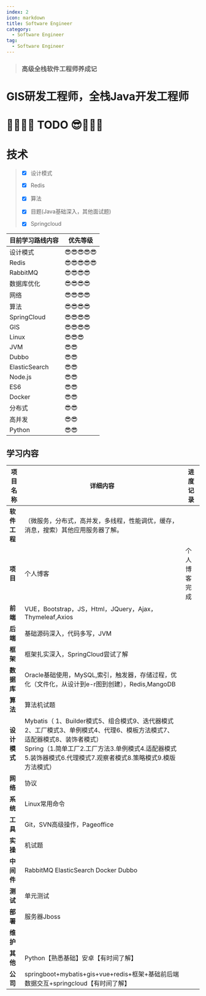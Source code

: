 ```yaml
---
index: 2
icon: markdown
title: Software Engineer
category:
  - Software Engineer
tag:
  - Software Engineer
---
```


> ### 高级全栈软件工程师养成记

#     GIS研发工程师，全栈Java开发工程师
<!--more-->
# 🎈🎈🎈😎  TODO   😎🎈🎈🎈



# 技术

 >+ [x] 设计模式 
 >
 >+ [x] Redis
 >
 >+ [x] 算法
 >
 >+ [x] 目题(Java基础深入，其他面试题)
 >
 >+ [x] Springcloud

| 目前学习路线内容 | 优先等级 |
| ---------------- | -------- |
| 设计模式         | 😎😎😎😎😎    |
| Redis            | 😎😎😎😎😎    |
| RabbitMQ         | 😎😎😎😎     |
| 数据库优化       | 😎😎😎😎     |
| 网络             | 😎😎😎😎     |
| 算法             | 😎😎😎😎     |
| SpringCloud      | 😎😎😎😎     |
| GIS              | 😎😎😎😎     |
| Linux            | 😎😎😎      |
| JVM              | 😎😎       |
| Dubbo            | 😎😎       |
| ElasticSearch    | 😎😎       |
| Node.js          | 😎😎       |
| ES6              | 😎😎       |
| Docker           | 😎😎       |
| 分布式           | 😎😎       |
| 高并发           | 😎😎       |
| Python           | 😎😎       |



## 学习内容

| **项目名称** | **详细内容**                                                 | **进度记录** |
| ------------ | ------------------------------------------------------------ | ------------ |
| **软件工程** | （微服务，分布式，高并发，多线程，性能调优，缓存，消息，搜索）其他应用服务器了解。 |              |
| **项目**     | 个人博客                                                     | 个人博客完成 |
| **前端**     | VUE，Bootstrap，JS，Html，JQuery，Ajax，Thymeleaf,Axios      |              |
| **后端**     | 基础源码深入，代码多写，JVM                                  |              |
| **框架**     | 框架扎实深入，SpringCloud尝试了解                            |              |
| **数据库**   | Oracle基础使用，MySQL,索引，触发器，存储过程，优化（文件化，从设计到e-r图到创建），Redis,MangoDB |              |
| **算法**     | 算法机试题                                                   |              |
| **设计模式** | Mybatis（ 1、Builder模式5、组合模式9、迭代器模式2、工厂模式3、单例模式4、代理6、模板方法模式7、适配器模式8、装饰者模式）<br />Spring（1.简单工厂2.工厂方法3.单例模式4.适配器模式5.装饰器模式6.代理模式7.观察者模式8.策略模式9.模版方法模式） |              |
| **网络**     | 协议                                                         |              |
| **系统**     | Linux常用命令                                                |              |
| **工具**     | Git，SVN高级操作，Pageoffice                                 |              |
| **实操**     | 机试题                                                       |              |
| **中间件**   | RabbitMQ  ElasticSearch Docker  Dubbo                        |              |
| **测试**     | 单元测试                                                     |              |
| **部署**     | 服务器Jboss                                                  |              |
| **维护**     |                                                              |              |
| **其他**     | Python【熟悉基础】安卓【有时间了解】                         |              |
| **公司**     | springboot+mybatis+gis+vue+redis+框架+基础前后端数据交互+springcloud【有时间了解】 |              |











